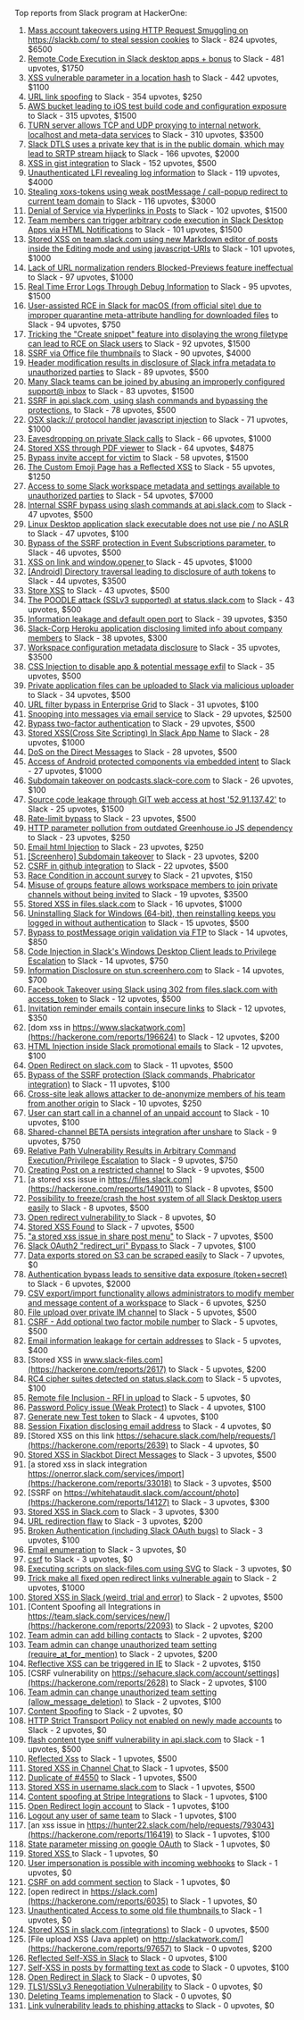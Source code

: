 Top reports from Slack program at HackerOne:

1. [Mass account takeovers using HTTP Request Smuggling on https://slackb.com/ to steal session cookies](https://hackerone.com/reports/737140) to Slack - 824 upvotes, $6500
2. [Remote Code Execution in Slack desktop apps + bonus](https://hackerone.com/reports/783877) to Slack - 481 upvotes, $1750
3. [XSS vulnerable parameter in a location hash](https://hackerone.com/reports/146336) to Slack - 442 upvotes, $1100
4. [URL link spoofing](https://hackerone.com/reports/481472) to Slack - 354 upvotes, $250
5. [AWS bucket leading to iOS test build code and configuration exposure](https://hackerone.com/reports/404822) to Slack - 315 upvotes, $1500
6. [TURN server allows TCP and UDP proxying to internal network, localhost and meta-data services](https://hackerone.com/reports/333419) to Slack - 310 upvotes, $3500
7. [Slack DTLS uses a private key that is in the public domain, which may lead to SRTP stream hijack](https://hackerone.com/reports/531032) to Slack - 166 upvotes, $2000
8. [XSS in gist integration](https://hackerone.com/reports/11073) to Slack - 152 upvotes, $500
9. [Unauthenticated LFI revealing log information](https://hackerone.com/reports/272578) to Slack - 119 upvotes, $4000
10. [Stealing xoxs-tokens using weak postMessage / call-popup redirect to current team domain](https://hackerone.com/reports/207170) to Slack - 116 upvotes, $3000
11. [Denial of Service via Hyperlinks in Posts](https://hackerone.com/reports/1077136) to Slack - 102 upvotes, $1500
12. [Team members can trigger arbitrary code execution in Slack Desktop Apps via HTML Notifications](https://hackerone.com/reports/816156) to Slack - 101 upvotes, $1500
13. [Stored XSS on team.slack.com using new Markdown editor of posts inside the Editing mode and using javascript-URIs](https://hackerone.com/reports/132104) to Slack - 101 upvotes, $1000
14. [Lack of URL normalization renders Blocked-Previews feature ineffectual](https://hackerone.com/reports/1102764) to Slack - 97 upvotes, $1000
15. [Real Time Error Logs Through Debug Information](https://hackerone.com/reports/503283) to Slack - 95 upvotes, $1500
16. [User-assisted RCE in Slack for macOS (from official site) due to improper quarantine meta-attribute handling for downloaded files](https://hackerone.com/reports/470637) to Slack - 94 upvotes, $750
17. [Tricking the "Create snippet" feature into displaying the wrong filetype can lead to RCE on Slack users](https://hackerone.com/reports/833080) to Slack - 92 upvotes, $1500
18. [SSRF via Office file thumbnails](https://hackerone.com/reports/671935) to Slack - 90 upvotes, $4000
19. [Header modification results in disclosure of Slack infra metadata to unauthorized parties](https://hackerone.com/reports/727330) to Slack - 89 upvotes, $500
20. [Many Slack teams can be joined by abusing an improperly configured support@ inbox](https://hackerone.com/reports/239623) to Slack - 83 upvotes, $1500
21. [SSRF in api.slack.com, using slash commands and bypassing the protections.](https://hackerone.com/reports/381129) to Slack - 78 upvotes, $500
22. [OSX slack:// protocol handler javascript injection](https://hackerone.com/reports/79348) to Slack - 71 upvotes, $1000
23. [Eavesdropping on private Slack calls](https://hackerone.com/reports/184698) to Slack - 66 upvotes, $1000
24. [Stored XSS through PDF viewer](https://hackerone.com/reports/881557) to Slack - 64 upvotes, $4875
25. [Bypass invite accept for victim](https://hackerone.com/reports/1663361) to Slack - 58 upvotes, $1500
26. [The Custom Emoji Page has a Reflected XSS](https://hackerone.com/reports/258198) to Slack - 55 upvotes, $1250
27. [Access to some Slack workspace metadata and settings available to unauthorized parties](https://hackerone.com/reports/130133) to Slack - 54 upvotes, $7000
28. [Internal SSRF bypass using slash commands at api.slack.com](https://hackerone.com/reports/356765) to Slack - 47 upvotes, $500
29. [Linux Desktop application slack executable does not use pie / no ASLR](https://hackerone.com/reports/415272) to Slack - 47 upvotes, $100
30. [Bypass of the SSRF protection in Event Subscriptions parameter.](https://hackerone.com/reports/386292) to Slack - 46 upvotes, $500
31. [XSS on link and window.opener ](https://hackerone.com/reports/834071) to Slack - 45 upvotes, $1000
32. [[Android] Directory traversal leading to disclosure of auth tokens](https://hackerone.com/reports/1378889) to Slack - 44 upvotes, $3500
33. [Store XSS](https://hackerone.com/reports/187410) to Slack - 43 upvotes, $500
34. [The POODLE attack (SSLv3 supported) at status.slack.com](https://hackerone.com/reports/375097) to Slack - 43 upvotes, $500
35. [Information leakage and default open port](https://hackerone.com/reports/305518) to Slack - 39 upvotes, $350
36. [Slack-Corp Heroku application disclosing limited info about company members](https://hackerone.com/reports/966814) to Slack - 38 upvotes, $300
37. [Workspace configuration metadata disclosure](https://hackerone.com/reports/864489) to Slack - 35 upvotes, $3500
38. [CSS Injection to disable app & potential message exfil](https://hackerone.com/reports/679969) to Slack - 35 upvotes, $500
39. [Private application files can be uploaded to Slack via malicious uploader](https://hackerone.com/reports/375083) to Slack - 34 upvotes, $500
40. [URL filter bypass in Enterprise Grid](https://hackerone.com/reports/500348) to Slack - 31 upvotes, $100
41. [Snooping into messages via email service](https://hackerone.com/reports/163938) to Slack - 29 upvotes, $2500
42. [Bypass  two-factor authentication](https://hackerone.com/reports/121696) to Slack - 29 upvotes, $500
43. [ Stored XSS(Cross Site Scripting) In Slack App Name](https://hackerone.com/reports/159460) to Slack - 28 upvotes, $1000
44. [DoS on the Direct Messages](https://hackerone.com/reports/746003) to Slack - 28 upvotes, $500
45. [Access of Android protected components via embedded intent](https://hackerone.com/reports/200427) to Slack - 27 upvotes, $1000
46. [Subdomain takeover on podcasts.slack-core.com](https://hackerone.com/reports/195350) to Slack - 26 upvotes, $100
47. [Source code leakage through GIT web access at host '52.91.137.42'](https://hackerone.com/reports/148068) to Slack - 25 upvotes, $1500
48. [Rate-limit bypass](https://hackerone.com/reports/165727) to Slack - 23 upvotes, $500
49. [HTTP parameter pollution from outdated Greenhouse.io JS dependency](https://hackerone.com/reports/335339) to Slack - 23 upvotes, $250
50. [Email html Injection](https://hackerone.com/reports/1461194) to Slack - 23 upvotes, $250
51. [[Screenhero] Subdomain takeover](https://hackerone.com/reports/142096) to Slack - 23 upvotes, $200
52. [CSRF in github integration](https://hackerone.com/reports/174328) to Slack - 22 upvotes, $500
53. [Race Condition in account survey](https://hackerone.com/reports/165570) to Slack - 21 upvotes, $150
54. [Misuse of groups feature allows workspace members to join private channels without being invited](https://hackerone.com/reports/1248852) to Slack - 19 upvotes, $3500
55. [Stored XSS in files.slack.com](https://hackerone.com/reports/827606) to Slack - 16 upvotes, $1000
56. [Uninstalling Slack for Windows (64-bit), then reinstalling keeps you logged in without authentication](https://hackerone.com/reports/238260) to Slack - 15 upvotes, $500
57. [Bypass to postMessage origin validation via FTP](https://hackerone.com/reports/210654) to Slack - 14 upvotes, $850
58. [Code Injection in Slack's Windows Desktop Client leads to Privilege Escalation](https://hackerone.com/reports/162955) to Slack - 14 upvotes, $750
59. [Information Disclosure on stun.screenhero.com](https://hackerone.com/reports/175061) to Slack - 14 upvotes, $700
60. [Facebook Takeover using Slack using 302 from files.slack.com with access_token](https://hackerone.com/reports/6017) to Slack - 12 upvotes, $500
61. [Invitation reminder emails contain insecure links](https://hackerone.com/reports/327674) to Slack - 12 upvotes, $350
62. [dom xss in https://www.slackatwork.com](https://hackerone.com/reports/196624) to Slack - 12 upvotes, $200
63. [HTML Injection inside Slack promotional emails](https://hackerone.com/reports/321029) to Slack - 12 upvotes, $100
64. [Open Redirect on slack.com](https://hackerone.com/reports/140447) to Slack - 11 upvotes, $500
65. [Bypass of the SSRF protection (Slack commands, Phabricator integration)](https://hackerone.com/reports/61312) to Slack - 11 upvotes, $100
66. [Cross-site leak allows attacker to de-anonymize members of his team from another origin](https://hackerone.com/reports/1068153) to Slack - 10 upvotes, $250
67. [User can start call in a channel of an unpaid account](https://hackerone.com/reports/147369) to Slack - 10 upvotes, $100
68. [Shared-channel BETA persists integration after unshare](https://hackerone.com/reports/291822) to Slack - 9 upvotes, $750
69. [Relative Path Vulnerability Results in Arbitrary Command Execution/Privilege Escalation](https://hackerone.com/reports/784714) to Slack - 9 upvotes, $750
70. [Creating Post on a restricted channel](https://hackerone.com/reports/151459) to Slack - 9 upvotes, $500
71. [a stored xss issue in https://files.slack.com](https://hackerone.com/reports/149011) to Slack - 8 upvotes, $500
72. [Possibility to freeze/crash the host system of all Slack Desktop users easily](https://hackerone.com/reports/392728) to Slack - 8 upvotes, $500
73. [Open redirect vulnerability ](https://hackerone.com/reports/2731) to Slack - 8 upvotes, $0
74. [Stored XSS Found](https://hackerone.com/reports/9774) to Slack - 7 upvotes, $500
75. ["a stored xss issue in share post menu"](https://hackerone.com/reports/148848) to Slack - 7 upvotes, $500
76. [Slack OAuth2 "redirect_uri" Bypass ](https://hackerone.com/reports/2575) to Slack - 7 upvotes, $100
77. [Data exports stored on S3 can be scraped easily](https://hackerone.com/reports/2746) to Slack - 7 upvotes, $0
78. [Authentication bypass leads to sensitive data exposure (token+secret)](https://hackerone.com/reports/129918) to Slack - 6 upvotes, $2000
79. [CSV export/import functionality allows administrators to modify member and message content of a workspace](https://hackerone.com/reports/1661310) to Slack - 6 upvotes, $250
80. [File upload over private IM channel](https://hackerone.com/reports/143903) to Slack - 5 upvotes, $500
81. [CSRF - Add optional two factor mobile number](https://hackerone.com/reports/155774) to Slack - 5 upvotes, $500
82. [Email information leakage for certain addresses](https://hackerone.com/reports/169992) to Slack - 5 upvotes, $400
83. [Stored XSS in www.slack-files.com](https://hackerone.com/reports/2617) to Slack - 5 upvotes, $200
84. [RC4 cipher suites detected on status.slack.com](https://hackerone.com/reports/99157) to Slack - 5 upvotes, $100
85. [Remote file Inclusion - RFI in upload](https://hackerone.com/reports/14092) to Slack - 5 upvotes, $0
86. [Password Policy issue (Weak Protect)](https://hackerone.com/reports/17160) to Slack - 4 upvotes, $100
87. [Generate new Test token](https://hackerone.com/reports/147544) to Slack - 4 upvotes, $100
88. [Session Fixation disclosing email address](https://hackerone.com/reports/2582) to Slack - 4 upvotes, $0
89. [Stored XSS on this link https://sehacure.slack.com/help/requests/](https://hackerone.com/reports/2639) to Slack - 4 upvotes, $0
90. [Stored XSS in Slackbot Direct Messages](https://hackerone.com/reports/4561) to Slack - 3 upvotes, $500
91. [a stored xss in  slack integration  https://onerror.slack.com/services/import](https://hackerone.com/reports/33018) to Slack - 3 upvotes, $500
92. [SSRF on https://whitehataudit.slack.com/account/photo](https://hackerone.com/reports/14127) to Slack - 3 upvotes, $300
93. [Stored XSS in Slack.com](https://hackerone.com/reports/6002) to Slack - 3 upvotes, $300
94. [URL redirection flaw](https://hackerone.com/reports/2622) to Slack - 3 upvotes, $200
95. [Broken Authentication (including Slack OAuth bugs)](https://hackerone.com/reports/2559) to Slack - 3 upvotes, $100
96. [Email enumeration](https://hackerone.com/reports/2766) to Slack - 3 upvotes, $0
97. [csrf](https://hackerone.com/reports/2635) to Slack - 3 upvotes, $0
98. [Executing scripts on slack-files.com using SVG](https://hackerone.com/reports/100565) to Slack - 3 upvotes, $0
99. [Trick make all fixed open redirect links vulnerable again](https://hackerone.com/reports/104087) to Slack - 2 upvotes, $1000
100. [Stored XSS in Slack (weird, trial and error)](https://hackerone.com/reports/96337) to Slack - 2 upvotes, $500
101. [Content Spoofing all Integrations in https://team.slack.com/services/new/](https://hackerone.com/reports/22093) to Slack - 2 upvotes, $200
102. [Team admin can add billing contacts](https://hackerone.com/reports/47940) to Slack - 2 upvotes, $200
103. [Team admin can change unauthorized team setting (require_at_for_mention)](https://hackerone.com/reports/46747) to Slack - 2 upvotes, $200
104. [Reflective XSS can be triggered in IE](https://hackerone.com/reports/2497) to Slack - 2 upvotes, $150
105. [CSRF vulnerability on https://sehacure.slack.com/account/settings](https://hackerone.com/reports/2628) to Slack - 2 upvotes, $100
106. [Team admin can change unauthorized team setting (allow_message_deletion)](https://hackerone.com/reports/46750) to Slack - 2 upvotes, $100
107. [Content Spoofing](https://hackerone.com/reports/2979) to Slack - 2 upvotes, $0
108. [HTTP Strict Transport Policy not enabled on newly made accounts](https://hackerone.com/reports/26763) to Slack - 2 upvotes, $0
109. [flash content type sniff vulnerability in api.slack.com](https://hackerone.com/reports/3455) to Slack - 1 upvotes, $500
110. [Reflected Xss](https://hackerone.com/reports/2777) to Slack - 1 upvotes, $500
111. [Stored XSS in Channel Chat ](https://hackerone.com/reports/2652) to Slack - 1 upvotes, $500
112. [Duplicate of #4550](https://hackerone.com/reports/4638) to Slack - 1 upvotes, $500
113. [Stored XSS in username.slack.com](https://hackerone.com/reports/2625) to Slack - 1 upvotes, $500
114. [Content spoofing at Stripe Integrations](https://hackerone.com/reports/21248) to Slack - 1 upvotes, $100
115. [Open Redirect login account](https://hackerone.com/reports/16718) to Slack - 1 upvotes, $100
116. [Logout any user of same team](https://hackerone.com/reports/54610) to Slack - 1 upvotes, $100
117. [an xss issue in https://hunter22.slack.com/help/requests/793043](https://hackerone.com/reports/116419) to Slack - 1 upvotes, $100
118. [State parameter missing on google OAuth](https://hackerone.com/reports/2688) to Slack - 1 upvotes, $0
119. [Stored XSS ](https://hackerone.com/reports/2926) to Slack - 1 upvotes, $0
120. [User impersonation is possible with incoming webhooks](https://hackerone.com/reports/3722) to Slack - 1 upvotes, $0
121. [CSRF on add comment section](https://hackerone.com/reports/2638) to Slack - 1 upvotes, $0
122. [open redirect in https://slack.com](https://hackerone.com/reports/6035) to Slack - 1 upvotes, $0
123. [Unauthenticated Access to some old file thumbnails ](https://hackerone.com/reports/145621) to Slack - 1 upvotes, $0
124. [Stored XSS in slack.com (integrations)](https://hackerone.com/reports/10297) to Slack - 0 upvotes, $500
125. [File upload XSS (Java applet) on http://slackatwork.com/](https://hackerone.com/reports/97657) to Slack - 0 upvotes, $200
126. [Reflected Self-XSS in Slack](https://hackerone.com/reports/97683) to Slack - 0 upvotes, $100
127. [Self-XSS in posts by formatting text as code](https://hackerone.com/reports/89505) to Slack - 0 upvotes, $100
128. [Open Redirect in Slack](https://hackerone.com/reports/4549) to Slack - 0 upvotes, $0
129. [TLS1/SSLv3 Renegotiation Vulnerability](https://hackerone.com/reports/5617) to Slack - 0 upvotes, $0
130. [Deleting Teams implemenation](https://hackerone.com/reports/2975) to Slack - 0 upvotes, $0
131. [Link vulnerability leads to phishing attacks](https://hackerone.com/reports/66994) to Slack - 0 upvotes, $0
